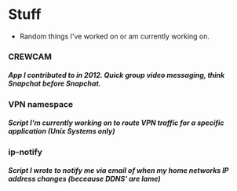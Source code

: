 # **Stuff**

- Random things I've worked on or am currently working on.

### CREWCAM
##### App I contributed to in 2012. Quick group video messaging, think Snapchat before Snapchat.

### VPN namespace
##### Script I'm currently working on to route VPN traffic for a specific application (Unix Systems only)

### ip-notify
##### Script I wrote to notify me via email of when my home networks IP address changes (beceause DDNS' are lame)  
